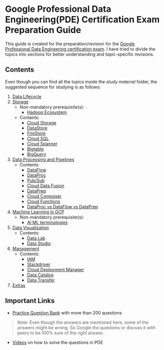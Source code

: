 
# Google Professional Data Engineering(PDE) Certification Exam Preparation Guide

This guide is created for the preparation/revision for the [Google Professional Data Engineering certification exam](https://cloud.google.com/certification/data-engineer). 
I have tried to divide the topics into sections for better understanding and topic-specific revisions.

## Contents
Even though you can find all the topics inside the _study material_ folder, the suggested sequence for studying is as follows:
 1. [Data Lifecycle](https://github.com/singhgautam7/GCP-PDE-preparation---GRS/blob/main/study_material/data_lifecycle.md)
 2. [Storage](https://github.com/singhgautam7/GCP-PDE-preparation---GRS/blob/main/study_material/storage.md)
	 - Non-mandatory prerequisite(s):
		 - [Hadoop Ecosystem](https://github.com/singhgautam7/GCP-PDE-preparation---GRS/blob/main/study_material/others/hadoop.md)
	 - Contents: 
		 - [Cloud Storage](https://github.com/singhgautam7/GCP-PDE-preparation---GRS/blob/main/study_material/storage.md#cloud-storage)
		 - [DataStore](https://github.com/singhgautam7/GCP-PDE-preparation---GRS/blob/main/study_material/storage.md#datastore)
		 - [FireStore](https://github.com/singhgautam7/GCP-PDE-preparation---GRS/blob/main/study_material/storage.md#firestore)
		 - [Cloud SQL](https://github.com/singhgautam7/GCP-PDE-preparation---GRS/blob/main/study_material/storage.md#cloud-sql)
		 - [Cloud Spanner](https://github.com/singhgautam7/GCP-PDE-preparation---GRS/blob/main/study_material/storage.md#cloud-spanner)
		 - [Bigtable](https://github.com/singhgautam7/GCP-PDE-preparation---GRS/blob/main/study_material/storage.md#bigtable)
		 - [BigQuery](https://github.com/singhgautam7/GCP-PDE-preparation---GRS/blob/main/study_material/storage.md#bigquery)
 3. [Data Processing and Pipelines](https://github.com/singhgautam7/GCP-PDE-preparation---GRS/blob/main/study_material/data_processing_and_pipelines.md)
	 - Contents: 
		 - [DataFlow](https://github.com/singhgautam7/GCP-PDE-preparation---GRS/blob/main/study_material/data_processing_and_pipelines.md#dataflow)
		 - [DataProc](https://github.com/singhgautam7/GCP-PDE-preparation---GRS/blob/main/study_material/data_processing_and_pipelines.md#dataproc)
		 - [Pub/Sub](https://github.com/singhgautam7/GCP-PDE-preparation---GRS/blob/main/study_material/data_processing_and_pipelines.md#pubsub)
		 - [Cloud Data Fusion](https://github.com/singhgautam7/GCP-PDE-preparation---GRS/blob/main/study_material/data_processing_and_pipelines.md#dataprep)
		 - [DataPrep](https://github.com/singhgautam7/GCP-PDE-preparation---GRS/blob/main/study_material/data_processing_and_pipelines.md#dataprep)
		 - [Cloud Composer](https://github.com/singhgautam7/GCP-PDE-preparation---GRS/blob/main/study_material/data_processing_and_pipelines.md#cloud-composer)
		 - [Cloud Functions](https://github.com/singhgautam7/GCP-PDE-preparation---GRS/blob/main/study_material/data_processing_and_pipelines.md#dataproc-vs-dataflow-vs-dataprep)
		 - [DataProc vs DataFlow vs DataPrep](https://github.com/singhgautam7/GCP-PDE-preparation---GRS/blob/main/study_material/data_processing_and_pipelines.md#dataproc-vs-dataflow-vs-dataprep)
 4. [Machine Learning in GCP](https://github.com/singhgautam7/GCP-PDE-preparation---GRS/blob/main/study_material/ai_ml.md)
	 - Non-mandatory prerequisite(s):
		 - [AI ML terminologies](https://github.com/singhgautam7/GCP-PDE-preparation---GRS/blob/main/study_material/others/ai_ml_terminologies.md)
 5. [Data Visualization](https://github.com/singhgautam7/GCP-PDE-preparation---GRS/blob/main/study_material/visualization.md)
	 - Contents: 
		 - [Data Lab](https://github.com/singhgautam7/GCP-PDE-preparation---GRS/blob/main/study_material/visualization.md#cloud-datalab)
		 - [Data Studio](https://github.com/singhgautam7/GCP-PDE-preparation---GRS/blob/main/study_material/visualization.md#data-studio)
 6. [Management](https://github.com/singhgautam7/GCP-PDE-preparation---GRS/blob/main/study_material/management.md)
	 - Contents: 
		 - [IAM](https://github.com/singhgautam7/GCP-PDE-preparation---GRS/blob/main/study_material/management.md#identity-and-access-management-iam)
		 - [Stackdriver](https://github.com/singhgautam7/GCP-PDE-preparation---GRS/blob/main/study_material/management.md#stackdriver)
		 - [Cloud Deployment Manager](https://github.com/singhgautam7/GCP-PDE-preparation---GRS/blob/main/study_material/management.md#cloud-deployment-manager)
		 - [Data Catalog](https://github.com/singhgautam7/GCP-PDE-preparation---GRS/blob/main/study_material/management.md#data-catalog)
		 - [Data Transfer](https://github.com/singhgautam7/GCP-PDE-preparation---GRS/blob/main/study_material/management.md#data-transfer)
 7. [Extras](https://github.com/singhgautam7/GCP-PDE-preparation---GRS/tree/main/study_material/others)

## Important Links
 - [Practice Question Bank](https://www.passnexam.com/google/google-data-engineer) with more than 200 questions
 > Note: Even though the answers are mentioned here, some of the answers might be wrong. So Google the questions or discuss it with peers to be 100% sure of the right answer. 
 - [Videos](https://www.youtube.com/watch?v=7UOX2R-xf8I&list=PLQMsfKRZZviSLraRoqXulcMKFvIXQkHdA) on how to solve the questions in PDE
